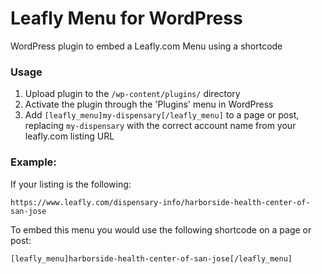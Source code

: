 Leafly Menu for WordPress
=======================

WordPress plugin to embed a Leafly.com Menu using a shortcode

### Usage

1. Upload plugin to the `/wp-content/plugins/` directory
2. Activate the plugin through the 'Plugins' menu in WordPress
3. Add `[leafly_menu]my-dispensary[/leafly_menu]` to a page or post, replacing `my-dispensary` with the correct account name from your leafly.com listing URL

### Example:

If your listing is the following:

`https://www.leafly.com/dispensary-info/harborside-health-center-of-san-jose`

To embed this menu you would use the following shortcode on a page or post:

`[leafly_menu]harborside-health-center-of-san-jose[/leafly_menu]`